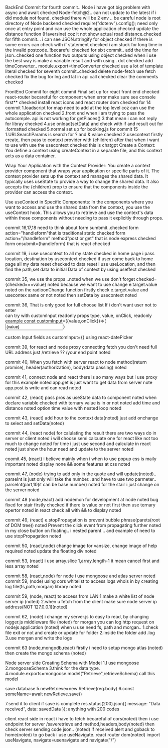 BackEnd Commit
for fourth commit..
Node i have got big problem with async and await checked
Node-fetch@2.. can not update to the latest if i did module not found. checked
there will be 2 env .. be careful node is root directory of Node backend checked
require("dotenv").config(); need only once at entry point and can use the whole application checked
update the distance function (Haversine) coz it not show actual road distance.checked
for fifth commit...
i can see JSON.stringify for object checked
if there is some errors can check with if statement checked
i am stuck for long time in the invalid postcode..!becareful checked
for sixt commit..
add the time for json..checked
one function two outputs using object checked
when i use the best way is make a variable result and with using . dot checked
add timeConverter.. module.export=timeConverter checked
use a lot of template literal checked
for seventh commit..checked
delete node-fetch use fetch checked
fix the bug for lng and lat in api call checked
clear the comments checked

FrontEnd Commit
for eight commit
Final set up for react front end checked
react-router becareful for component when error make sure see console first\*\* checked
install react icons and react router dom checked
for 14 commit
1.loadscript for map need to add at the top level coz can use the whole application checked
2.front end when i am trying to pass the autocomple. api is not working for getPlaces()
3.that mean i can not reply for libray checked
4.use onload(setData) and check with if and result out for .formatted checked
5.normal set up for booking.js
for commit 15
1.URLSearchParams is search for ? and & value checked
2.usecontext firstly create, then pass to context provider with {children} after that when i want to use with use the usecontext checked
this is chatgpt
Create a Context: You define a context using createContext in a separate file, and this context acts as a data container.

Wrap Your Application with the Context Provider: You create a context provider component that wraps your application or specific parts of it. The context provider sets up the context and manages the shared data. It typically uses useState to provide a way to change the shared data. It also accepts the {children} prop to ensure that the components inside the provider can access the context.

Use useContext in Specific Components: In the components where you want to access and use the shared data from the context, you use the useContext hook. This allows you to retrieve and use the context's data within those components without needing to pass it explicitly through props.

commit 16,17,18
need to think about form sumbmit..checked
form action="handleform"that is traditional static checked
form action="/handleform" method"post or get" that is node express checked
form onsubmit={handleform} that is react checked

commit 19,
i use usecontext to all my state checked
in home page i pass location, destination by usecontext checked
if user come back to home page all my data reset checked
to data reset i use useLocation, and then find the path,set data to initial Data of context by using useffect checked

commit 35,
we use the props ..noted
when we use don't forget checked={checked===value} noted
because we want to use change e.target.value noted
on the radioonChange function firstly check e.target.value and usecontex same or not noted
then setData by usecontext noted

commit 36,
That is only good for full choose list
If i don't want user not to enter  
can try with customInput readonly props
type, value, onClick, readonly
example
const customInput=({value,onClick})=>(
<input type=text readOnly value={value} onClick={onClick}
/>)

custom Input fields as customInput={<CustomInput />}
using react-datePicker

commit 39,
for react and node proxy connecting fetch
you don't need full URL address just /retrieve ?? /your end point noted

commit 40,
When you fetch with server react to node
method(return promise), header(authorization), body(data passing) noted

commit 41,
connect node and react there is so many ways but i use proxy for this example noted
app.get is just want to get data from server note
app.post is write and can read noted

commit 42,
(react)
pass pros as useState data to component noted
when declare variable checked with ternary value is in or not noted
add time and distance noted
option time value with nested loop noted

commit 43,
(react)
add hour to the context data(noted)
just add onchange to select and setData(noted)

commit 44,
(react node)
for calulating the result there are two ways do in server or client noted
i will choose semi calcuate one for react like not too much to change noted
for time i just use second and calculate in react noted
just show the hour need and update to the server noted

coomit 45,
(react)
i believe mainly when i when to use popup css is maily important noted
display none && some features at css noted

commit 47,
(node)
trying to add only in the quote and will update(noted)..
parseInt is just only will take the number.. and have to use two parmeter.. parseInt(part,10(it can be base number) noted
for the stair i just change on the server noted

commit 48
(node,react)
add nodemon for development at node noted
bug fixed for stair firstly checked if there is value or not first then use ternary opertor noted
in react check all with && to display noted

commit 49,
(react)
e.stopPropagation is prevent bubble phrase(parets(root of DOM tree)) noted
Prevent the click event from propagating further noted
in my close button on floating.. i nested parent .. and example of need to use stopPropagation noted

commit 50,
(react,node)
change image for vansize, change image of help required noted
update the floating div noted

commit 53,
(react)
i use array.slice 1,array.length-1 it mean cancel first and less array noted

commit 58,
(react,node)
for node i use mongoose and atlas server noted
commit 59,
(node)
using cors whitelist to access
logs whois in by creating log file(fs,path,morgan) library noted

commit 59,
(node, react)
to access from LAN
1.make a white list of node server ip (noted)
2.when u fetch from the client make sure node server ip address(NOT 127.0.0.1)(noted)

commit 62,
(node)
i change my server.js to easy to read, by changing logger.js middleware file (noted)
for morgan you can log http request on nodejs application (noted)
when u use need fs, path and morgan..
1.check file exit or not and create or update for folder
2.inside the folder add .log
3.use morgan and write the logs

commit 63
(node,mongodb,react)
firstly i need to setup mongo atlas (noted)
then create the mongo schema (noted)

Node server side
Creating Schema with Model
1.I use mongoose
2.mongooseSchema
3.think for the data type.
4.module.exports=mongoose.model("Retrieve",retrieveSchema)
call this model

save database
5.newRetrieve=new Retrieve(req.body)
6.const someName=await newRetieve.save()

7.send it to client if save is complete
res.status(200).json({ message: "Data received", data: savedData });
anything with 200 codes

client react side
in react i have to fetch becareful of cors(noted)
then i use endpoint for server /saveretrieve and method,headers,body(noted)
then check server sending code json.. (noted)
if received alert and goback to home(noted)
to go back i use useNavigate..react router dom(noted)
import useNavigate, navigate=usenavigate and navigate("/")
